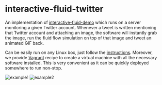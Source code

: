 # interactive-fluid-twitter

An implementation of [interactive-fluid-demo](https://github.com/ngcm/interactive-fluid-demo) which runs on a server monitoring a given Twitter account. Whenever a tweet is written mentioning that Twitter account and attaching an image, the software will instantly grab the image, run the fluid flow simulation on top of that image and tweet an animated GIF back.

Can be easily run on any Linux box, just follow the [instructions](https://github.com/ngcm/interactive-fluid-demo#installation). Moreover, we provide [Vagrant](https://www.vagrantup.com/) recipe to create a virtual machine with all the necessary software installed. This is very convenient as it can be quickly deployed somewhere to run non-stop.

![example1](https://user-images.githubusercontent.com/4785303/35059288-8757857c-fbb2-11e7-9b96-b0d32f02744f.gif)
![example2](https://user-images.githubusercontent.com/4785303/35060001-eb033510-fbb4-11e7-8d14-384632987b6b.gif)
